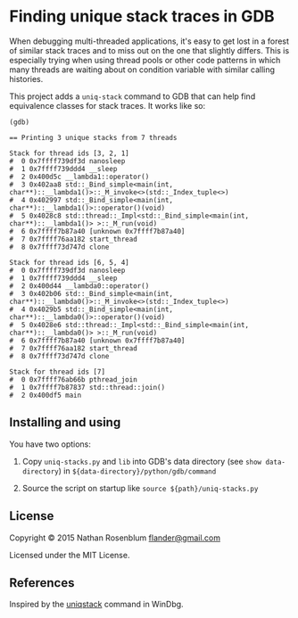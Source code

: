 # Finding unique stack traces in GDB

When debugging multi-threaded applications, it's easy to get lost in a forest
of similar stack traces and to miss out on the one that slightly differs. This
is especially trying when using thread pools or other code patterns in which
many threads are waiting about on condition variable with similar calling
histories.

This project adds a `uniq-stack` command to GDB that can help find equivalence
classes for stack traces. It works like so:

```
(gdb)

== Printing 3 unique stacks from 7 threads

Stack for thread ids [3, 2, 1]
#  0 0x7ffff739df3d nanosleep
#  1 0x7ffff739ddd4 __sleep
#  2 0x400d5c __lambda1::operator()
#  3 0x402aa8 std::_Bind_simple<main(int, char**)::__lambda1()>::_M_invoke<>(std::_Index_tuple<>)
#  4 0x402997 std::_Bind_simple<main(int, char**)::__lambda1()>::operator()(void)
#  5 0x4028c8 std::thread::_Impl<std::_Bind_simple<main(int, char**)::__lambda1()> >::_M_run(void)
#  6 0x7ffff7b87a40 [unknown 0x7ffff7b87a40]
#  7 0x7ffff76aa182 start_thread
#  8 0x7ffff73d747d clone

Stack for thread ids [6, 5, 4]
#  0 0x7ffff739df3d nanosleep
#  1 0x7ffff739ddd4 __sleep
#  2 0x400d44 __lambda0::operator()
#  3 0x402b06 std::_Bind_simple<main(int, char**)::__lambda0()>::_M_invoke<>(std::_Index_tuple<>)
#  4 0x4029b5 std::_Bind_simple<main(int, char**)::__lambda0()>::operator()(void)
#  5 0x4028e6 std::thread::_Impl<std::_Bind_simple<main(int, char**)::__lambda0()> >::_M_run(void)
#  6 0x7ffff7b87a40 [unknown 0x7ffff7b87a40]
#  7 0x7ffff76aa182 start_thread
#  8 0x7ffff73d747d clone

Stack for thread ids [7]
#  0 0x7ffff76ab66b pthread_join
#  1 0x7ffff7b87837 std::thread::join()
#  2 0x400df5 main

```

## Installing and using

You have two options:

 1. Copy `uniq-stacks.py` and `lib` into GDB's data directory (see `show
    data-directory`) in `${data-directory}/python/gdb/command`

 2. Source the script on startup like `source ${path}/uniq-stacks.py`

## License

Copyright © 2015 Nathan Rosenblum flander@gmail.com

Licensed under the MIT License.

## References

Inspired by the
[uniqstack](https://msdn.microsoft.com/en-us/library/windows/hardware/ff565548(v=vs.85).aspx)
command in WinDbg.

